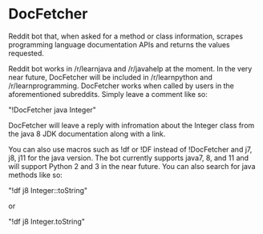 # DocFetcher
Reddit bot that, when asked for a method or class information, scrapes programming language documentation APIs and returns the values requested.

Reddit bot works in /r/learnjava and /r/javahelp at the moment. In the very near future, DocFetcher will be included in /r/learnpython and /r/learnprogramming.
DocFetcher works when called by users in the aforementioned subreddits. Simply leave a comment like so:

"!DocFetcher java Integer"

DocFetcher will leave a reply with infromation about the Integer class from the java 8 JDK documentation along with a link.

You can also use macros such as !df or !DF instead of !DocFetcher and j7, j8, j11 for the java version.
The bot currently supports java7, 8, and 11 and will support Python 2 and 3 in the near future.
You can also search for java methods like so:

"!df j8 Integer::toString"

or

"!df j8 Integer.toString"

